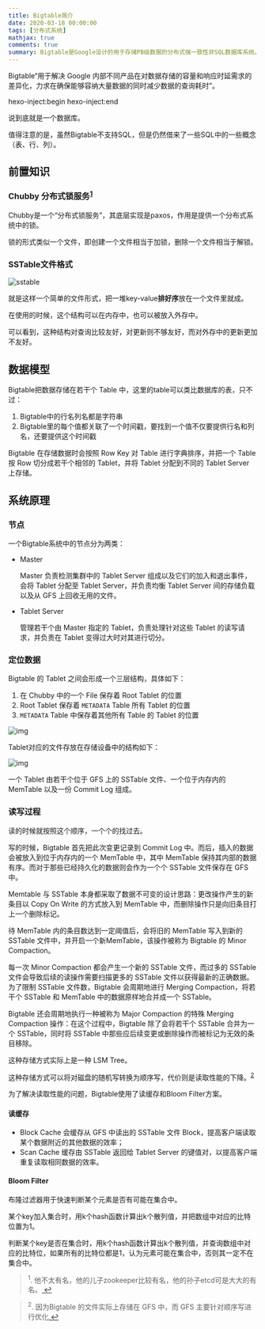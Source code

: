 ```yaml
---
title: Bigtable简介
date: 2020-03-18 00:00:00
tags: [分布式系统]
mathjax: true
comments: true
summary: Bigtable是Google设计的用于存储PB级数据的分布式强一致性非SQL数据库系统。
---
```

<p>Bigtable“用于解决 Google 内部不同产品在对数据存储的容量和响应时延需求的差异化，力求在确保能够容纳大量数据的同时减少数据的查询耗时”。</p>
 hexo-inject:begin  hexo-inject:end <p>说到底就是一个数据库。</p>
<p>值得注意的是，虽然Bigtable不支持SQL，但是仍然借来了一些SQL中的一些概念（表、行、列）。</p>
<h2 id="前置知识"><a class="headerlink" href="#前置知识" title="前置知识"></a>前置知识</h2><h3 id="Chubby-分布式锁服务1"><a class="headerlink" href="#Chubby-分布式锁服务1" title="Chubby 分布式锁服务1"></a>Chubby 分布式锁服务<sup><a href="#fn_1" id="reffn_1">1</a></sup></h3><p>Chubby是一个“分布式锁服务”，其底层实现是paxos，作用是提供一个分布式系统中的锁。</p>
<p>锁的形式类似一个文件，即创建一个文件相当于加锁，删除一个文件相当于解锁。</p>
<h3 id="SSTable文件格式"><a class="headerlink" href="#SSTable文件格式" title="SSTable文件格式"></a>SSTable文件格式</h3><p><img alt="sstable" src="http://img1.tbcdn.cn/L1/461/1/4c483c166e3b04f211db66ab3b7a62c07fab3f2b"/></p>
<p>就是这样一个简单的文件形式，把一堆key-value<strong>排好序</strong>放在一个文件里就成。</p>
<p>在使用的时候，这个结构可以在内存中，也可以被放入外存中。</p>
<p>可以看到，这种结构对查询比较友好，对更新则不够友好，而对外存中的更新更加不友好。</p>
<h2 id="数据模型"><a class="headerlink" href="#数据模型" title="数据模型"></a>数据模型</h2><p>Bigtable把数据存储在若干个 Table 中，这里的table可以类比数据库的表，只不过：</p>
<ol>
<li>Bigtable中的行名列名都是字符串</li>
<li>Bigtable里的每个值都关联了一个时间戳，要找到一个值不仅要提供行名和列名，还要提供这个时间戳</li>
</ol>
<p>Bigtable 在存储数据时会按照 Row Key 对 Table 进行字典排序，并把一个 Table 按 Row 切分成若干个相邻的 Tablet，并将 Tablet 分配到不同的 Tablet Server 上存储。</p>
<h2 id="系统原理"><a class="headerlink" href="#系统原理" title="系统原理"></a>系统原理</h2><h3 id="节点"><a class="headerlink" href="#节点" title="节点"></a>节点</h3><p>一个Bigtable系统中的节点分为两类：</p>
<ul>
<li><p>Master</p>
<p>Master 负责检测集群中的 Tablet Server 组成以及它们的加入和退出事件，会将 Tablet 分配至 Tablet Server，并负责均衡 Tablet Server 间的存储负载以及从 GFS 上回收无用的文件。</p>
</li>
<li><p>Tablet Server</p>
<p>管理若干个由 Master 指定的 Tablet，负责处理针对这些 Tablet 的读写请求，并负责在 Tablet 变得过大时对其进行切分。</p>
</li>
</ul>
<h3 id="定位数据"><a class="headerlink" href="#定位数据" title="定位数据"></a>定位数据</h3><p>Bigtable 的 Tablet 之间会形成一个三层结构，具体如下：</p>
<ol>
<li>在 Chubby 中的一个 File 保存着 Root Tablet 的位置</li>
<li>Root Tablet 保存着 <code>METADATA</code> Table 所有 Tablet 的位置</li>
<li><code>METADATA</code> Table 中保存着其他所有 Table 的 Tablet 的位置</li>
</ol>
<p><img alt="img" src="https://pic3.zhimg.com/80/v2-dc508864d058132dbd5644bcb7c9ae86_1440w.jpg"/></p>
<p>Tablet对应的文件存放在存储设备中的结构如下：</p>
<p><img alt="img" src="https://pic4.zhimg.com/80/v2-34b6b3c7b2f0673fab7676c7204f9e5f_1440w.jpg"/></p>
<p>一个 Tablet 由若干个位于 GFS 上的 SSTable 文件、一个位于内存内的 MemTable 以及一份 Commit Log 组成。</p>
<h3 id="读写过程"><a class="headerlink" href="#读写过程" title="读写过程"></a>读写过程</h3><p>读的时候就按照这个顺序，一个个的找过去。</p>
<p>写的时候，Bigtable 首先把此次变更记录到 Commit Log 中。而后，插入的数据会被放入到位于内存内的一个 MemTable 中，其中 MemTable 保持其内部的数据有序。而对于那些已经持久化的数据则会作为一个个 SSTable 文件保存在 GFS 中。</p>
<p>Memtable 与 SSTable 本身都采取了数据不可变的设计思路：更改操作产生的新条目以 Copy On Write 的方式放入到 MemTable 中，而删除操作只是向旧条目打上一个删除标记。</p>
<p>待 MemTable 内的条目数达到一定阈值后，会将旧的 MemTable 写入到新的 SSTable 文件中，并开启一个新MemTable，该操作被称为 Bigtable 的 Minor Compaction。</p>
<p>每一次 Minor Compaction 都会产生一个新的 SSTable 文件，而过多的 SSTable 文件会导致后续的读操作需要扫描更多的 SSTable 文件以获得最新的正确数据。为了限制 SSTable 文件数，Bigtable 会周期地进行 Merging Compaction，将若干个 SSTable 和 MemTable 中的数据原样地合并成一个 SSTable。</p>
<p>Bigtable 还会周期地执行一种被称为 Major Compaction 的特殊 Merging Compaction 操作：在这个过程中，Bigtable 除了会将若干个 SSTable 合并为一个 SSTable，同时将 SSTable 中那些应后续变更或删除操作而被标记为无效的条目移除。</p>
<p>这种存储方式实际上是一种 LSM Tree。</p>
<p>这种存储方式可以将对磁盘的随机写转换为顺序写，代价则是读取性能的下降。<sup><a href="#fn_2" id="reffn_2">2</a></sup></p>
<p>为了解决读取性能的问题，Bigtable使用了读缓存和Bloom Filter方案。</p>
<h4 id="读缓存"><a class="headerlink" href="#读缓存" title="读缓存"></a>读缓存</h4><ul>
<li>Block Cache 会缓存从 GFS 中读出的 SSTable 文件 Block，提高客户端读取某个数据附近的其他数据的效率；</li>
<li>Scan Cache 缓存由 SSTable 返回给 Tablet Server 的键值对，以提高客户端重复读取相同数据的效率。</li>
</ul>
<h4 id="Bloom-Filter"><a class="headerlink" href="#Bloom-Filter" title="Bloom Filter"></a>Bloom Filter</h4><p>布隆过滤器用于快速判断某个元素是否有可能在集合中。</p>
<p>某个key加入集合时，用k个hash函数计算出k个散列值，并把数组中对应的比特位置为1。</p>
<p>判断某个key是否在集合时，用k个hash函数计算出k个散列值，并查询数组中对应的比特位，如果所有的比特位都是1，认为元素可能在集合中，否则其一定不在集合中。</p>
<blockquote id="fn_1">
<sup>1</sup>. 他不太有名，他的儿子zookeeper比较有名，他的孙子etcd可是大大的有名。<a href="#reffn_1" title="Jump back to footnote [1] in the text."> ↩</a>
</blockquote>
<blockquote id="fn_2">
<sup>2</sup>. 因为Bigtable 的文件实际上存储在 GFS 中，而 GFS 主要针对顺序写进行优化<a href="#reffn_2" title="Jump back to footnote [2] in the text."> ↩</a>
</blockquote>


